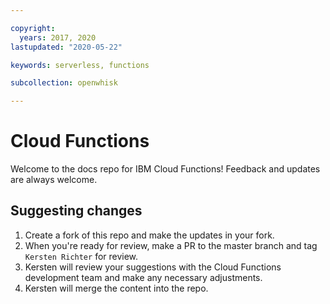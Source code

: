 ```yaml
---

copyright:
  years: 2017, 2020
lastupdated: "2020-05-22"

keywords: serverless, functions

subcollection: openwhisk

---
```


# Cloud Functions


Welcome to the docs repo for IBM Cloud Functions! Feedback and updates are always welcome.


## Suggesting changes

1. Create a fork of this repo and make the updates in your fork.
2. When you're ready for review, make a PR to the master branch and tag `Kersten Richter` for review.
3. Kersten will review your suggestions with the Cloud Functions development team and make any necessary adjustments.
4. Kersten will merge the content into the repo.







